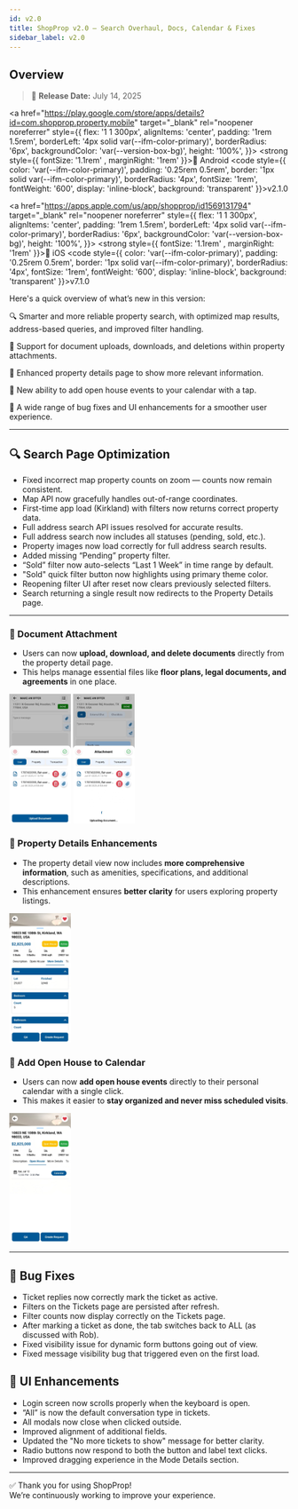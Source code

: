 ```yaml
---
id: v2.0
title: ShopProp v2.0 – Search Overhaul, Docs, Calendar & Fixes
sidebar_label: v2.0
---
```


## Overview

> 📅 **Release Date:** July 14, 2025

<div style={{
  display: 'flex',
  flexWrap: 'wrap',
  gap: '1.5rem',
  marginTop: '1rem',
  marginBottom: '1rem'
}}>

<a href="https://play.google.com/store/apps/details?id=com.shopprop.property.mobile" target="\_blank" rel="noopener noreferrer" style={{
    flex: '1 1 300px',
    alignItems: 'center',
    padding: '1rem 1.5rem',
    borderLeft: '4px solid var(--ifm-color-primary)',
    borderRadius: '6px',
    backgroundColor: 'var(--version-box-bg)',
    height: '100%',
  }}>
<strong style={{ fontSize: '1.1rem' , marginRight: '1rem' }}>📱 Android</strong>
<code style={{
      color: 'var(--ifm-color-primary)',
      padding: '0.25rem 0.5rem',
      border: '1px solid var(--ifm-color-primary)',
      borderRadius: '4px',
      fontSize: '1rem',
      fontWeight: '600',
      display: 'inline-block',
      background: 'transparent'
    }}>v2.1.0</code>
</a>

<a href="https://apps.apple.com/us/app/shopprop/id1569131794" target="\_blank" rel="noopener noreferrer" style={{
    flex: '1 1 300px',
    alignItems: 'center',
    padding: '1rem 1.5rem',
    borderLeft: '4px solid var(--ifm-color-primary)',
    borderRadius: '6px',
    backgroundColor: 'var(--version-box-bg)',
    height: '100%',
  }}>
<strong style={{ fontSize: '1.1rem' , marginRight: '1rem' }}>🍎 iOS</strong>
<code style={{
      color: 'var(--ifm-color-primary)',
      padding: '0.25rem 0.5rem',
      border: '1px solid var(--ifm-color-primary)',
      borderRadius: '4px',
      fontSize: '1rem',
      fontWeight: '600',
      display: 'inline-block',
      background: 'transparent'
    }}>v7.1.0</code>
</a>

</div>

Here's a quick overview of what’s new in this version:

🔍 Smarter and more reliable property search, with optimized map results, address-based queries, and improved filter handling.

📎 Support for document uploads, downloads, and deletions within property attachments.

🏡 Enhanced property details page to show more relevant information.

📅 New ability to add open house events to your calendar with a tap.

🐞 A wide range of bug fixes and UI enhancements for a smoother user experience.

---

## 🔍 Search Page Optimization

- Fixed incorrect map property counts on zoom — counts now remain consistent.
- Map API now gracefully handles out-of-range coordinates.
- First-time app load (Kirkland) with filters now returns correct property data.
- Full address search API issues resolved for accurate results.
- Full address search now includes all statuses (pending, sold, etc.).
- Property images now load correctly for full address search results.
- Added missing “Pending” property filter.
- “Sold” filter now auto-selects “Last 1 Week” in time range by default.
- "Sold" quick filter button now highlights using primary theme color.
- Reopening filter UI after reset now clears previously selected filters.
- Search returning a single result now redirects to the Property Details page.

---

### 📎 Document Attachment

- Users can now **upload, download, and delete documents** directly from the property detail page.
- This helps manage essential files like **floor plans, legal documents, and agreements** in one place.

<div style={{
  backgroundColor: 'var(--version-box-bg)',
  padding: '1rem',
  borderRadius: '6px',
  display: 'flex',
  justifyContent: 'space-around',
  alignItems: 'center',
  flexWrap: 'wrap',
}}>
  <img src="./img/v2.0/upload-attachment.jpg" width="22%" />
  <img src="./img/v2.0/upload-attachment-loading.jpg" width="22%" />
</div>

### 🧾 Property Details Enhancements

- The property detail view now includes **more comprehensive information**, such as amenities, specifications, and additional descriptions.
- This enhancement ensures **better clarity** for users exploring property listings.

<div style={{
  backgroundColor: 'var(--version-box-bg)',
  padding: '1rem',
  borderRadius: '6px',
  display: 'flex',
  justifyContent: 'space-around',
  alignItems: 'center',
  flexWrap: 'wrap',
}}>
  <img src="./img/v2.0/more-details.jpg" width="22%" />
</div>

### 📅 Add Open House to Calendar

- Users can now **add open house events** directly to their personal calendar with a single click.
- This makes it easier to **stay organized and never miss scheduled visits**.

<div style={{
  backgroundColor: 'var(--version-box-bg)',
  padding: '1rem',
  borderRadius: '6px',
  display: 'flex',
  justifyContent: 'space-around',
  alignItems: 'center',
  flexWrap: 'wrap',
}}>
  <img src="./img/v2.0/openhouse-calender.jpg" width="22%" />
</div>

---

## 🐞 Bug Fixes

- Ticket replies now correctly mark the ticket as active.
- Filters on the Tickets page are persisted after refresh.
- Filter counts now display correctly on the Tickets page.
- After marking a ticket as done, the tab switches back to ALL (as discussed with Rob).
- Fixed visibility issue for dynamic form buttons going out of view.
- Fixed message visibility bug that triggered even on the first load.

## 🎨 UI Enhancements

- Login screen now scrolls properly when the keyboard is open.
- “All” is now the default conversation type in tickets.
- All modals now close when clicked outside.
- Improved alignment of additional fields.
- Updated the "No more tickets to show" message for better clarity.
- Radio buttons now respond to both the button and label text clicks.
- Improved dragging experience in the Mode Details section.

---

✅ Thank you for using ShopProp!  
We’re continuously working to improve your experience.
